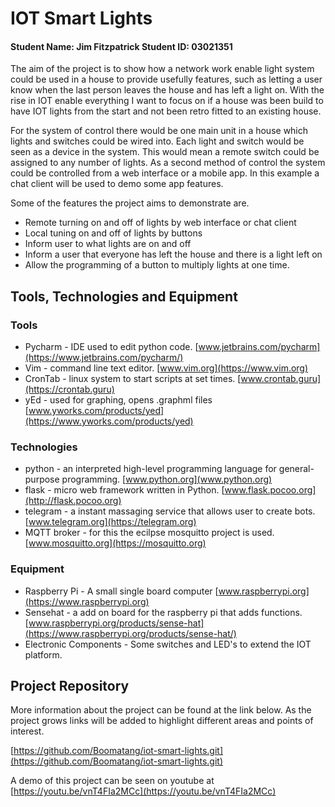 # IOT Smart Lights
#### Student Name: Jim Fitzpatrick   Student ID: 03021351

The aim of the project is to show how a network work enable light system could be used in a house to provide usefully features, such as letting a user know when the last person leaves the house and has left a light on. With the rise in IOT enable everything I want to focus on if a house was been build to have IOT lights from the start and not been retro fitted to an existing house.

For the system of control there would be one main unit in a house which lights and switches could be wired into. Each light and switch would be seen as a device in the system. This would mean a remote switch could be assigned to any number of lights. As a second method of control the system could be controlled from a web interface or a mobile app. In this example a chat client will be used to demo some app features.

Some of the features the project aims to demonstrate are.
* Remote turning on and off of lights by web interface or chat client
* Local tuning on and off of lights by buttons
* Inform user to what lights are on and off
* Inform a user that everyone has left the house and there is a light left on
* Allow the programming of a button to multiply lights at one time.
## Tools, Technologies and Equipment

### Tools
* Pycharm - IDE used to edit python code. [www.jetbrains.com/pycharm](https://www.jetbrains.com/pycharm/)
* Vim - command line text editor. [www.vim.org](https://www.vim.org)
* CronTab - linux system to start scripts at set times. [www.crontab.guru](https://crontab.guru)
* yEd - used for graphing,  opens .graphml files [www.yworks.com/products/yed](https://www.yworks.com/products/yed)

### Technologies
* python - an interpreted high-level programming language for general-purpose programming. [www.python.org](www.python.org)
* flask - micro web framework written in Python. [www.flask.pocoo.org](http://flask.pocoo.org)
* telegram - a instant massaging service that allows user to create bots. [www.telegram.org](https://telegram.org)
* MQTT broker - for this the ecilpse mosquitto project is used. [www.mosquitto.org](https://mosquitto.org)

### Equipment
* Raspberry Pi - A small single board computer [www.raspberrypi.org](https://www.raspberrypi.org)
* Sensehat - a add on board for the raspberry pi that adds functions. [www.raspberrypi.org/products/sense-hat](https://www.raspberrypi.org/products/sense-hat/)
* Electronic Components - Some switches and LED's to extend the IOT platform.

## Project Repository
More information about the project can be found at the link below. As the project grows links will be added to highlight different areas and points of interest.

[https://github.com/Boomatang/iot-smart-lights.git](https://github.com/Boomatang/iot-smart-lights.git)

A demo of this project can be seen on youtube at [https://youtu.be/vnT4FIa2MCc](https://youtu.be/vnT4FIa2MCc)
